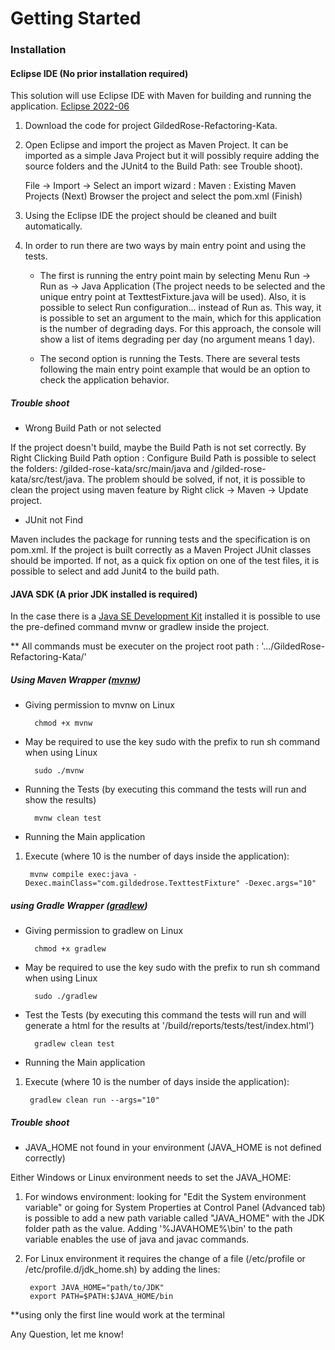 # Getting Started

### Installation

#### Eclipse IDE (No prior installation required)

This solution will use Eclipse IDE with Maven for building and running the application.
[Eclipse 2022-06](https://www.eclipse.org/downloads/)

1. Download the code for project GildedRose-Refactoring-Kata.

2. Open Eclipse and import the project as Maven Project. It can be imported as a simple Java Project but it will possibly require adding the source folders and the JUnit4 to the Build Path: see Trouble shoot).

   File -> Import -> Select an import wizard : Maven : Existing Maven Projects (Next) Browser the project and select the pom.xml (Finish)

3. Using the Eclipse IDE the project should be cleaned and built automatically.

4. In order to run there are two ways by main entry point and using the tests. 
   
   * The first is running the entry point main by selecting Menu Run -> Run as -> Java Application (The project needs to be selected and the unique entry point at TexttestFixture.java will be used). Also, it is possible to select Run configuration... instead of Run as. This way, it is possible to set an argument to the main, which for this application is the number of degrading days. For this approach, the console will show a list of items degrading per day (no argument means 1 day).
   
   * The second option is running the Tests. There are several tests following the main entry point example that would be an option to check the application behavior.

##### Trouble shoot

* Wrong Build Path or not selected

If the project doesn't build, maybe the Build Path is not set correctly. By Right Clicking Build Path option : Configure Build Path is possible to select the folders: /gilded-rose-kata/src/main/java and /gilded-rose-kata/src/test/java. The problem should be solved, if not, it is possible to clean the project using maven feature by Right click -> Maven -> Update project.

* JUnit not Find

Maven includes the package for running tests and the specification is on pom.xml. If the project is built correctly as a Maven Project JUnit classes should be imported. If not, as a quick fix option on one of the test files, it is possible to select and add Junit4 to the build path.

#### JAVA SDK (A prior JDK installed is required)

In the case there is a [Java SE Development Kit](https://www.oracle.com/ca-en/java/technologies/javase/javase8-archive-downloads.html) installed it is possible to use the pre-defined command mvnw or gradlew inside the project.

** All commands must be executer on the project root path : '.../GildedRose-Refactoring-Kata/'

##### Using Maven Wrapper ([mvnw](https://maven.apache.org/wrapper/))

* Giving permission to mvnw on Linux

		chmod +x mvnw

* May be required to use the key sudo with the prefix to run sh command when using Linux

		sudo ./mvnw
		
* Running the Tests (by executing this command the tests will run and show the results)
		
		mvnw clean test
	
* Running the Main application
	
1. Execute (where 10 is the number of days inside the application):

		mvnw compile exec:java -Dexec.mainClass="com.gildedrose.TexttestFixture" -Dexec.args="10"

##### using Gradle Wrapper ([gradlew](https://docs.gradle.org/current/userguide/gradle_wrapper.html))

* Giving permission to gradlew on Linux

		chmod +x gradlew

* May be required to use the key sudo with the prefix to run sh command when using Linux

		sudo ./gradlew

* Test  the Tests (by executing this command the tests will run and will generate a html for the results at '/build/reports/tests/test/index.html')
		
		gradlew clean test
	
* Running the Main application

1. Execute (where 10 is the number of days inside the application):

		gradlew clean run --args="10"
	
##### Trouble shoot

* JAVA_HOME not found in your environment (JAVA_HOME is not defined correctly)

Either Windows or Linux environment needs to set the JAVA_HOME: 

1. For windows environment: looking for "Edit the System environment variable" or going for System Properties at Control Panel (Advanced tab) is possible to add a new path variable called "JAVA_HOME" with the JDK folder path as the value. Adding '%JAVAHOME%\bin' to the path variable enables the use of java and javac commands.

2. For Linux environment it requires the change of a file (/etc/profile or /etc/profile.d/jdk_home.sh) by adding the lines:   

		export JAVA_HOME="path/to/JDK"
		export PATH=$PATH:$JAVA_HOME/bin	
**using only the first line would work at the terminal
	
   
Any Question, let me know!
